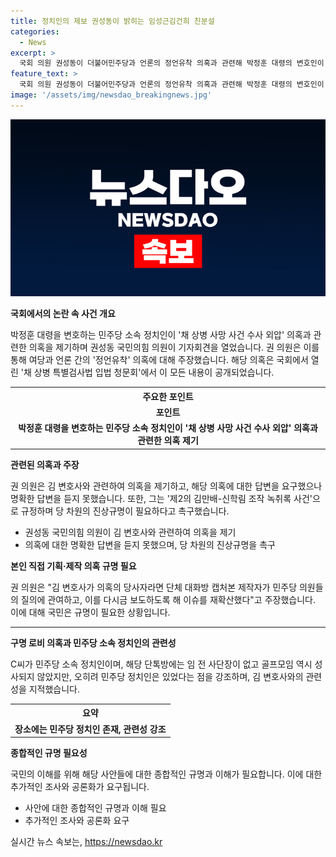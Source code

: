```yaml
---
title: 정치인의 제보 권성동이 밝히는 임성근김건희 친분설
categories:
  - News
excerpt: >
  국회 의원 권성동이 더불어민주당과 언론의 정언유착 의혹과 관련해 박정훈 대령의 변호인이 직접 기획한 의혹을 제기했다. 권 의원은 김 규현 변호사를 향해 의혹의 당사자로서 공작에 관여한 것은 아니냐며 강하게 비판했다. 그는 국회 소통관에서 제보공작 의혹 관련 기자회견을 열고, 더불어민주당과 미디어 사이의 의혹을 지적했다. 또한 김 변호사의 민주당 소속 정치인 출신과 이전에 서대문갑 경선에 출마했다는 점을 지적했다. 요약하면, 권 의원은 더불어민주당과 언론간의 정언유착 의혹과 관련해 박정훈 대령의 변호인이 직접 기획한 의혹을 제기하며 논란을 촉발하고 있다.
feature_text: >
  국회 의원 권성동이 더불어민주당과 언론의 정언유착 의혹과 관련해 박정훈 대령의 변호인이 직접 기획한 의혹을 제기했다. 권 의원은 김 규현 변호사를 향해 의혹의 당사자로서 공작에 관여한 것은 아니냐며 강하게 비판했다. 그는 국회 소통관에서 제보공작 의혹 관련 기자회견을 열고, 더불어민주당과 미디어 사이의 의혹을 지적했다. 또한 김 변호사의 민주당 소속 정치인 출신과 이전에 서대문갑 경선에 출마했다는 점을 지적했다. 요약하면, 권 의원은 더불어민주당과 언론간의 정언유착 의혹과 관련해 박정훈 대령의 변호인이 직접 기획한 의혹을 제기하며 논란을 촉발하고 있다.
image: '/assets/img/newsdao_breakingnews.jpg'
---
```


<p><img src="/assets/img/newsdao_breakingnews.jpg" alt="koreaapp 속보" /></p>

<p><b>국회에서의 논란 속 사건 개요</b></p>

<p data-ke-size="size16">박정훈 대령을 변호하는 민주당 소속 정치인이 '채 상병 사망 사건 수사 외압' 의혹과 관련한 의혹을 제기하며 권성동 국민의힘 의원이 기자회견을 열었습니다. 권 의원은 이를 통해 여당과 언론 간의 '정언유착' 의혹에 대해 주장했습니다. 해당 의혹은 국회에서 열린 '채 상병 특별검사법 입법 청문회'에서 이 모든 내용이 공개되었습니다.</p>

<table>
 <tr>
    <th>주요한 포인트</th>
  </tr>
  <tr>
    <td style="text-align: center; height: 17px;"><b>포인트</b></td>
  </tr>
  <tr>
    <td style="text-align: center; height: 17px;"><b>박정훈 대령을 변호하는 민주당 소속 정치인이 '채 상병 사망 사건 수사 외압' 의혹과 관련한 의혹 제기</b></td>
  </tr>
</table>

<p><b>관련된 의혹과 주장</b></p>

<p data-ke-size="size16">권 의원은 김 변호사와 관련하여 의혹을 제기하고, 해당 의혹에 대한 답변을 요구했으나 명확한 답변을 듣지 못했습니다. 
또한, 그는 '제2의 김만배-신학림 조작 녹취록 사건'으로 규정하며 당 차원의 진상규명이 필요하다고 촉구했습니다.</p>

<ul>
  <li>권성동 국민의힘 의원이 김 변호사와 관련하여 의혹을 제기</li>
  <li>의혹에 대한 명확한 답변을 듣지 못했으며, 당 차원의 진상규명을 촉구</li>
</ul>

<p><b>본인 직접 기획·제작 의혹 규명 필요</b></p>

<p data-ke-size="size16">권 의원은 "김 변호사가 의혹의 당사자라면 단체 대화방 캡처본 제작자가 민주당 의원들의 질의에 관여하고, 이를 다시금 보도하도록 해 이슈를 재확산했다"고 주장했습니다. 이에 대해 국민은 규명이 필요한 상황입니다.</p>

<hr>

<p><b>구명 로비 의혹과 민주당 소속 정치인의 관련성</b></p>

<p data-ke-size="size16">C씨가 민주당 소속 정치인이며, 해당 단톡방에는 임 전 사단장이 없고 골프모임 역시 성사되지 않았지만, 오히려 민주당 정치인은 있었다는 점을 강조하며, 김 변호사와의 관련성을 지적했습니다.</p>

<table>
  <tr>
    <th>요약</th>
  </tr>
  <tr>
    <td style="text-align: center; height: 17px;"><b>장소에는 민주당 정치인 존재, 관련성 강조</b></td>
  </tr>
</table>

<p><b>종합적인 규명 필요성</b></p>

<p data-ke-size="size16">국민의 이해를 위해 해당 사안들에 대한 종합적인 규명과 이해가 필요합니다. 이에 대한 추가적인 조사와 공론화가 요구됩니다.</p>

<ul>
  <li>사안에 대한 종합적인 규명과 이해 필요</li>
  <li>추가적인 조사와 공론화 요구</li>
</ul>
실시간 뉴스 속보는, <a href="https://newsdao.kr" rel="dofollow">https://newsdao.kr</a>


